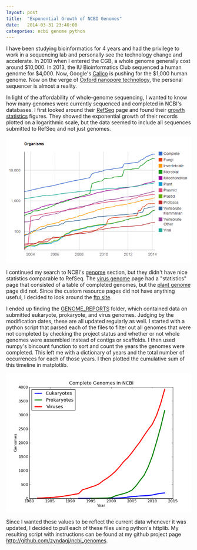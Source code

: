 ```yaml
---
layout: post
title:  "Exponential Growth of NCBI Genomes"
date:   2014-03-31 23:40:00
categories: ncbi genome python
---
```


I have been studying bioinformatics for 4 years and had the privilege to work in a sequencing lab and personally see the technology change and accelerate. In 2010 when I entered the CGB, a whole genome generally cost around $10,000. In 2013, the IU Bioinformatics Club sequenced a human genome for $4,000. Now, Google's [Calico](http://business.time.com/2013/09/18/google-extend-human-life/) is pushing for the $1,000 human genome. Now on the verge of [Oxford nanopore technology](https://www.nanoporetech.com/), the personal sequencer is almost a reality.

In light of the affordability of whole-genome sequencing, I wanted to know how many genomes were currently sequenced and completed in NCBI's databases. I first looked around their [RefSeq](http://www.ncbi.nlm.nih.gov/refseq/) page and found their [growth statistics](http://www.ncbi.nlm.nih.gov/refseq/statistics/) figures. They showed the exponential growth of their records plotted on a logarithmic scale, but the data seemed to include all sequences submitted to RefSeq and not just genomes.

![RefSeq figure](/assets/refseq.png)

I continued my search to NCBI's [genome](http://www.ncbi.nlm.nih.gov/genome) section, but they didn't have nice statistics comparable to RefSeq. The [virus genome](http://www.ncbi.nlm.nih.gov/genomes/GenomesHome.cgi?taxid=10239) page had a "statistics" page that consisted of a table of completed genomes, but the [plant genome](http://www.ncbi.nlm.nih.gov/genomes/PLANTS/PlantList.html) page did not. Since the custom resource pages did not have anything useful, I decided to look around the [ftp site](ftp://ftp.ncbi.nlm.nih.gov/genomes/).

I ended up finding the [GENOME_REPORTS](ftp://ftp.ncbi.nlm.nih.gov/genomes/GENOME_REPORTS/) folder, which contained data on submitted eukaryote, prokaryote, and virus genomes. Judging by the modification dates, these are all updated regularly as well. I started with a python script that parsed each of the files to filter out all genomes that were not completed by checking the project status and whether or not whole genomes were assembled instead of contigs or scaffolds. I then used numpy's bincount function to sort and count the years the genomes were completed. This left me with a dictionary of years and the total number of occurrences for each of those years. I then plotted the cumulative sum of this timeline in matplotlib.

![completed genomes](/assets/genome_completed.png)

Since I wanted these values to be reflect the current data whenever it was updated, I decided to pull each of these files using python's httplib. My resulting script with instructions can be found at my github project page http://github.com/zyndagj/ncbi_genomes.
